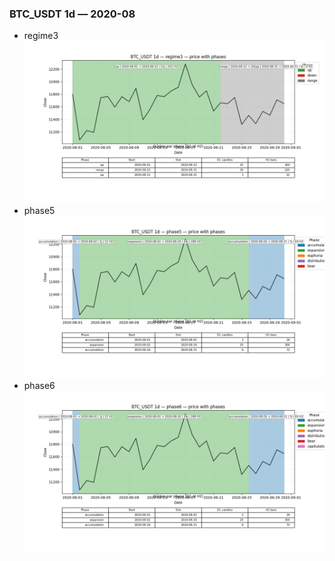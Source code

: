 ### BTC_USDT 1d — 2020-08

- regime3
![BTC_USDT_1d_regime3_2020-08_phase_price.png](outputs/fourier/phase_monthly/BTC_USDT/1d/2020/2020-08/BTC_USDT_1d_regime3_2020-08_phase_price.png)
- phase5
![BTC_USDT_1d_phase5_2020-08_phase_price.png](outputs/fourier/phase_monthly/BTC_USDT/1d/2020/2020-08/BTC_USDT_1d_phase5_2020-08_phase_price.png)
- phase6
![BTC_USDT_1d_phase6_2020-08_phase_price.png](outputs/fourier/phase_monthly/BTC_USDT/1d/2020/2020-08/BTC_USDT_1d_phase6_2020-08_phase_price.png)